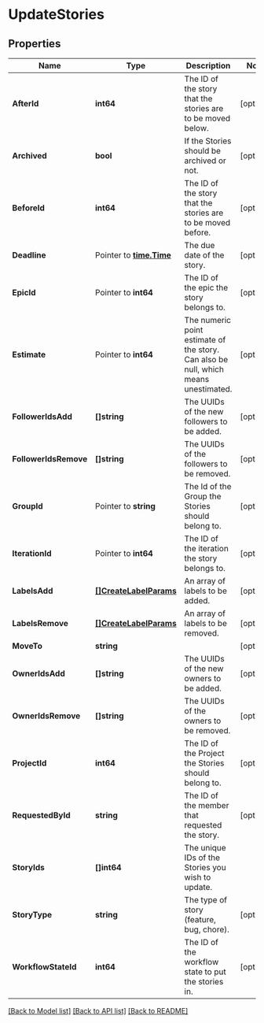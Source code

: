 # UpdateStories

## Properties

Name | Type | Description | Notes
------------ | ------------- | ------------- | -------------
**AfterId** | **int64** | The ID of the story that the stories are to be moved below. | [optional] 
**Archived** | **bool** | If the Stories should be archived or not. | [optional] 
**BeforeId** | **int64** | The ID of the story that the stories are to be moved before. | [optional] 
**Deadline** | Pointer to [**time.Time**](time.Time.md) | The due date of the story. | [optional] 
**EpicId** | Pointer to **int64** | The ID of the epic the story belongs to. | [optional] 
**Estimate** | Pointer to **int64** | The numeric point estimate of the story. Can also be null, which means unestimated. | [optional] 
**FollowerIdsAdd** | **[]string** | The UUIDs of the new followers to be added. | [optional] 
**FollowerIdsRemove** | **[]string** | The UUIDs of the followers to be removed. | [optional] 
**GroupId** | Pointer to **string** | The Id of the Group the Stories should belong to. | [optional] 
**IterationId** | Pointer to **int64** | The ID of the iteration the story belongs to. | [optional] 
**LabelsAdd** | [**[]CreateLabelParams**](CreateLabelParams.md) | An array of labels to be added. | [optional] 
**LabelsRemove** | [**[]CreateLabelParams**](CreateLabelParams.md) | An array of labels to be removed. | [optional] 
**MoveTo** | **string** |  | [optional] 
**OwnerIdsAdd** | **[]string** | The UUIDs of the new owners to be added. | [optional] 
**OwnerIdsRemove** | **[]string** | The UUIDs of the owners to be removed. | [optional] 
**ProjectId** | **int64** | The ID of the Project the Stories should belong to. | [optional] 
**RequestedById** | **string** | The ID of the member that requested the story. | [optional] 
**StoryIds** | **[]int64** | The unique IDs of the Stories you wish to update. | 
**StoryType** | **string** | The type of story (feature, bug, chore). | [optional] 
**WorkflowStateId** | **int64** | The ID of the workflow state to put the stories in. | [optional] 

[[Back to Model list]](../README.md#documentation-for-models) [[Back to API list]](../README.md#documentation-for-api-endpoints) [[Back to README]](../README.md)


